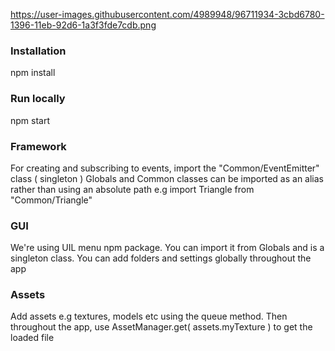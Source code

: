 https://user-images.githubusercontent.com/4989948/96711934-3cbd6780-1396-11eb-92d6-1a3f3fde7cdb.png

### Installation

npm install

### Run locally

npm start

### Framework

For creating and subscribing to events, import the "Common/EventEmitter" class ( singleton )
Globals and Common classes can be imported as an alias rather than using an absolute path e.g import Triangle from "Common/Triangle"

### GUI

We're using UIL menu npm package. You can import it from Globals and is a singleton class. You can add folders and settings globally throughout the app

### Assets

Add assets e.g textures, models etc using the queue method. Then throughout the app, use AssetManager.get( assets.myTexture ) to get the loaded file

